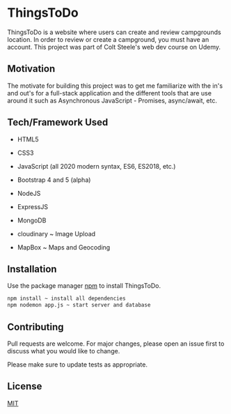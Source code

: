 # ThingsToDo

ThingsToDo is a website where users can create and review campgrounds location. In order to review or create a campground, you must have an account. This project was part of Colt Steele's web dev course on Udemy.

## Motivation
The motivate for building this project was to get me familiarize with the in's and out's for a full-stack application and the different tools that are use around it such as Asynchronous JavaScript - Promises, async/await, etc.


## Tech/Framework Used

- HTML5

- CSS3

- JavaScript (all 2020 modern syntax, ES6, ES2018, etc.)

- Bootstrap 4 and 5 (alpha)

- NodeJS

- ExpressJS

- MongoDB

- cloudinary ~ Image Upload

- MapBox ~ Maps and Geocoding


## Installation

Use the package manager [npm](https://docs.npmjs.com/cli/v7/configuring-npm/install) to install ThingsToDo.

```bash
npm install ~ install all dependencies 
npm nodemon app.js ~ start server and database
```

## Contributing
Pull requests are welcome. For major changes, please open an issue first to discuss what you would like to change.

Please make sure to update tests as appropriate.

## License
[MIT](https://choosealicense.com/licenses/mit/)